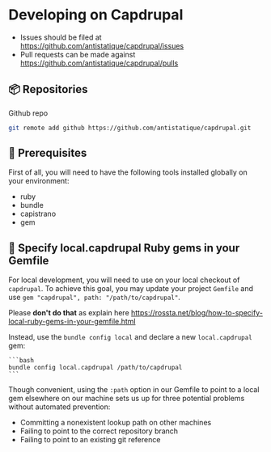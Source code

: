 # Developing on Capdrupal

* Issues should be filed at
https://github.com/antistatique/capdrupal/issues
* Pull requests can be made against
https://github.com/antistatique/capdrupal/pulls

## 📦 Repositories

Github repo

  ```bash
  git remote add github https://github.com/antistatique/capdrupal.git
  ```

## 🔧 Prerequisites

First of all, you will need to have the following tools installed
globally on your environment:

  * ruby
  * bundle
  * capistrano
  * gem

## 💎 Specify local.capdrupal Ruby gems in your Gemfile

For local development, you will need to use on your local checkout of `capdrupal`.
To achieve this goal, you may update your project `Gemfile` and use `gem "capdrupal", path: "/path/to/capdrupal"`.

Please **don't do that** as explain here https://rossta.net/blog/how-to-specify-local-ruby-gems-in-your-gemfile.html

Instead, use the `bundle config local` and declare a new `local.capdrupal` gem:

    ```bash
    bundle config local.capdrupal /path/to/capdrupal
    ```

Though convenient, using the `:path` option in our Gemfile to point to a local gem elsewhere on our machine sets us
up for three potential problems without automated prevention:

  * Committing a nonexistent lookup path on other machines
  * Failing to point to the correct repository branch
  * Failing to point to an existing git reference
